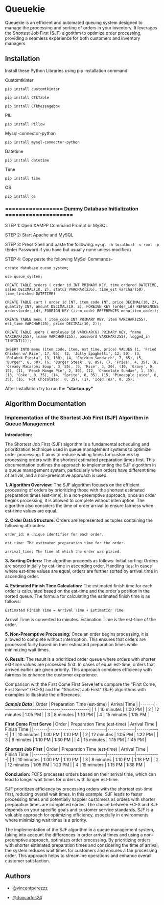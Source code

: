 
# Queuekie

Queuekie is an efficient and automated queuing system designed to manage the processing and sorting of orders in your inventory. It leverages the Shortest Job First (SJF) algorithm to optimize order processing, providing a seamless experience for both customers and inventory managers



## Installation

Install these Python Libraries
using pip installation command

Customtkinter	
```
pip install customtkinter

pip install CTkTable

pip install CTkMessagebox
```
PIL	
```
pip install Pillow
```
Mysql-connector-python
```
pip install mysql-connector-python
```
Datetime
```
pip install datetime
```
Time
```
pip install time
```
OS
```
pip install os
```
### ================= Dummy Database Initialization ====================

STEP 1: Open XAMPP Command Prompt or MySQL

STEP 2: Start Apache and MySQL

STEP 3: Press Shell and paste the following: ```mysql -h localhost -u root -p``` (Enter Password if you have but usually none unless modified)

STEP 4: Copy paste the following MySql Commands-
```MySQL
create database queue_system;

use queue_system;

CREATE TABLE orders ( order_id INT PRIMARY KEY, time_ordered DATETIME, sales DECIMAL(10, 2), status VARCHAR(255), time_est varchar(50), time_finished DATETIME)

CREATE TABLE cart ( order_id INT, item_code INT, price DECIMAL(10, 2), quantity INT, amount DECIMAL(10, 2), FOREIGN KEY (order_id) REFERENCES orders(order_id), FOREIGN KEY (item_code) REFERENCES menu(item_code));

CREATE TABLE menu ( item_code INT PRIMARY KEY, item VARCHAR(255), est_time VARCHAR(20), price DECIMAL(10, 2));

CREATE TABLE users ( employee_id VARCHAR(6) PRIMARY KEY, fname VARCHAR(255), lname VARCHAR(255), password VARCHAR(255), logged_in TINYINT(1));

INSERT INTO menu (item_code, item, est_time, price) VALUES (1, 'Fried Chicken w/ Rice', 17, 95), (2, 'Jolly Spaghetti', 12, 50), (3, 'Palabok Fiesta', 13, 160), (4, 'Chicken Sandwich', 7, 65), (5, 'Burger', 6, 50), (6, 'Burger Steak', 8, 85), (7, 'Fries', 4, 35), (8, 'Creamy Macaroni Soup', 3, 55), (9, 'Rice', 3, 20), (10, 'Gravy', 0, 15), (11, 'Peach Mango Pie', 2, 39), (12, 'Chocolate Sundae', 1, 39), (13, 'Coke', 0, 35), (14, 'Sprite', 0, 35), (15, 'Pineapple juice', 0, 35), (16, 'Hot Chocolate', 0, 35), (17, 'Iced Tea', 0, 35);

```


After Installation try to run the **"startup.py"**


## Algorithm Documentation

### Implementation of the Shortest Job First (SJF) Algorithm in Queue Management
**Introduction:**

The Shortest Job First (SJF) algorithm is a fundamental scheduling and prioritization technique used in queue management systems to optimize order processing. It aims to reduce waiting times for customers by processing orders with the shortest estimated preparation times first. This documentation outlines the approach to implementing the SJF algorithm in a queue management system, particularly when orders have different time of arrival, and a non-preemptive approach is used.

**1. Algorithm Overview:**
The SJF algorithm focuses on the efficient processing of orders by prioritizing those with the shortest estimated preparation times (est-time). In a non-preemptive approach, once an order begins processing, it is allowed to complete without interruption. The algorithm also considers the time of order arrival to ensure fairness when est-time values are equal.

**2. Order Data Structure:**
Orders are represented as tuples containing the following attributes:
```
order_id: A unique identifier for each order.

est-time: The estimated preparation time for the order.

arrival_time: The time at which the order was placed.
```

**3. Sorting Orders:**
The algorithm proceeds as follows:
Initial sorting: Orders are sorted initially by est-time in ascending order.
Handling ties: In cases where est-time values are equal, orders are further sorted by arrival_time in ascending order.

**4. Estimated Finish Time Calculation:**
The estimated finish time for each order is calculated based on the est-time and the order's position in the sorted queue. The formula for calculating the estimated finish time is as follows:
```
Estimated Finish Time = Arrival Time + Estimation Time
```
Arrival Time is converted to minutes.
Estimation Time is the est-time of the order.

**5. Non-Preemptive Processing:**
Once an order begins processing, it is allowed to complete without interruption. This ensures that orders are processed fairly based on their estimated preparation times while minimizing wait times.

**6. Result:**
The result is a prioritized order queue where orders with shorter est-time values are processed first. In cases of equal est-time, orders that arrived earlier are given priority. This approach combines efficiency with fairness to enhance the customer experience.

Comparison with the First Come First Serve let's compare the "First Come, First Serve" (FCFS) and the "Shortest Job First" (SJF) algorithms with examples to illustrate the differences.

***Sample Data***
| Order | Preparation Time (est-time) | Arrival Time | 
|-------|-----------------------------|--------------|
| 1     | 10 minutes                  | 1:00 PM      | 
| 2     | 12 minutes                  | 1:05 PM      | 
| 3     | 8 minutes                   | 1:10 PM      | 
| 4     | 15 minutes                  | 1:15 PM      | 

**First Come First Serve**
| Order | Preparation Time (est-time) | Arrival Time | Finish Time |
|-------|-----------------------------|--------------|------------|
| 1     | 10 minutes                  | 1:00 PM      | 1:10 PM    |
| 2     | 12 minutes                  | 1:05 PM      | 1:22 PM    |
| 3     | 8 minutes                   | 1:10 PM      | 1:30 PM    |
| 4     | 15 minutes                  | 1:15 PM      | 1:45 PM    |

**Shortest Job First**
| Order | Preparation Time (est-time) | Arrival Time | Finish Time |
|-------|-----------------------------|--------------|------------|
| 1     | 10 minutes                  | 1:00 PM      | 1:10 PM    |
| 3     | 8 minutes                   | 1:10 PM      | 1:18 PM    |
| 2     | 12 minutes                  | 1:05 PM      | 1:23 PM    |
| 4     | 15 minutes                  | 1:15 PM      | 1:38 PM    |

**Conclusion:**
FCFS processes orders based on their arrival time, which can lead to longer wait times for orders with longer est-time.

SJF prioritizes efficiency by processing orders with the shortest est-time first, reducing overall wait times.
In this example, SJF leads to faster processing times and potentially happier customers as orders with shorter preparation times are completed earlier.
The choice between FCFS and SJF depends on your specific goals and customer service standards. SJF is a valuable approach for optimizing efficiency, especially in environments where minimizing wait times is a priority.

The implementation of the SJF algorithm in a queue management system, taking into account the differences in order arrival times and using a non-preemptive approach, optimizes order processing. By prioritizing orders with shorter estimated preparation times and considering the time of arrival, the system reduces wait times for customers and ensures a fair processing order. This approach helps to streamline operations and enhance overall customer satisfaction.


## Authors

- [@vincentperezzz](https://github.com/vincentperezzz)

- [@doncarlos24](https://github.com/doncarlos24)
